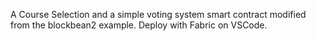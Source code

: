 A Course Selection and a simple voting system smart contract modified from the blockbean2 example. Deploy with Fabric on VSCode.
